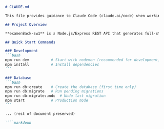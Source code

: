 ````markdown
# CLAUDE.md

This file provides guidance to Claude Code (claude.ai/code) when working with code in this repository.

## Project Overview

**examenBack-sw1** is a Node.js/Express REST API that generates full-stack projects (Spring Boot + Flutter) from UML diagrams. The system includes real-time collaboration via Socket.IO, JWT authentication, and automatic code generation.

## Quick Start Commands

### Development
```bash
npm run dev          # Start with nodemon (recommended for development)
npm install          # Install dependencies
```

### Database
```bash
npm run db:create    # Create the database (first time only)
npm run db:migrate   # Run pending migrations
npm run db:migrate:undo  # Undo last migration
npm start            # Production mode
```

... (rest of document preserved)

````markdown
